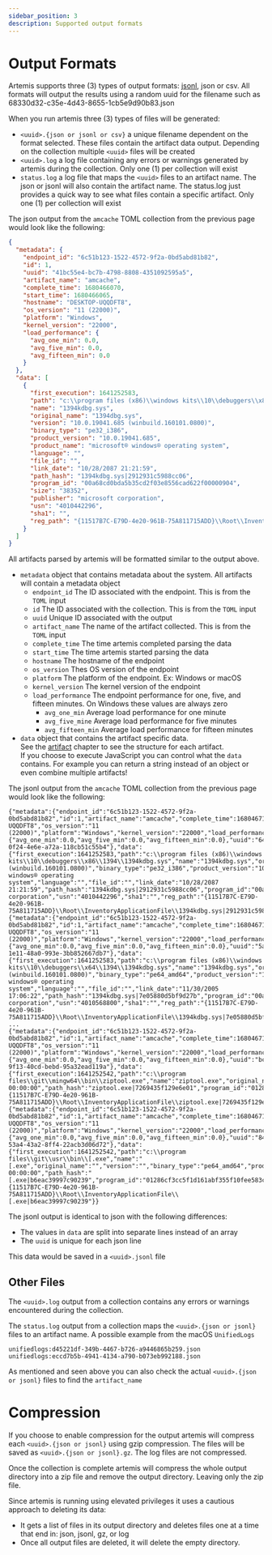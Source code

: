 ```yaml
---
sidebar_position: 3
description: Supported output formats
---
```


# Output Formats

Artemis supports three (3) types of output formats:
[jsonl](https://jsonlines.org/), json or csv. All formats will output the
results using a random uuid for the filename such as
68330d32-c35e-4d43-8655-1cb5e9d90b83.json

When you run artemis three (3) types of files will be generated:

- `<uuid>.{json or jsonl or csv}` a unique filename dependent on the format
  selected. These files contain the artifact data output. Depending on the
  collection multiple `<uuid>` files will be created
- `<uuid>.log` a log file containing any errors or warnings generated by artemis
  during the collection. Only one (1) per collection will exist
- `status.log` a log file that maps the `<uuid>` files to an artifact name. The
  json or jsonl will also contain the artifact name. The status.log just
  provides a quick way to see what files contain a specific artifact. Only one
  (1) per collection will exist

The json output from the `amcache` TOML collection from the previous page would
look like the following:

```json
{
  "metadata": {
    "endpoint_id": "6c51b123-1522-4572-9f2a-0bd5abd81b82",
    "id": 1,
    "uuid": "41bc55e4-bc7b-4798-8808-4351092595a5",
    "artifact_name": "amcache",
    "complete_time": 1680466070,
    "start_time": 1680466065,
    "hostname": "DESKTOP-UQQDFT8",
    "os_version": "11 (22000)",
    "platform": "Windows",
    "kernel_version": "22000",
    "load_performance": {
      "avg_one_min": 0.0,
      "avg_five_min": 0.0,
      "avg_fifteen_min": 0.0
    }
  },
  "data": [
    {
      "first_execution": 1641252583,
      "path": "c:\\program files (x86)\\windows kits\\10\\debuggers\\x86\\1394\\1394kdbg.sys",
      "name": "1394kdbg.sys",
      "original_name": "1394dbg.sys",
      "version": "10.0.19041.685 (winbuild.160101.0800)",
      "binary_type": "pe32_i386",
      "product_version": "10.0.19041.685",
      "product_name": "microsoft® windows® operating system",
      "language": "",
      "file_id": "",
      "link_date": "10/28/2087 21:21:59",
      "path_hash": "1394kdbg.sys|2912931c5988cc06",
      "program_id": "00a68cd0bda5b35cd2f03e8556cad622f00000904",
      "size": "38352",
      "publisher": "microsoft corporation",
      "usn": "4010442296",
      "sha1": "",
      "reg_path": "{11517B7C-E79D-4e20-961B-75A811715ADD}\\Root\\InventoryApplicationFile\\1394kdbg.sys|2912931c5988cc06"
    }
  ]
}
```

All artifacts parsed by artemis will be formatted similar to the output above.

- `metadata` object that contains metadata about the system. All artifacts will
  contain a metadata object
  - `endpoint_id` The ID associated with the endpoint. This is from the `TOML`
    input
  - `id` The ID associated with the collection. This is from the `TOML` input
  - `uuid` Unique ID associated with the output
  - `artifact_name` The name of the artifact collected. This is from the `TOML`
    input
  - `complete_time` The time artemis completed parsing the data
  - `start_time` The time artemis started parsing the data
  - `hostname` The hostname of the endpoint
  - `os_version` Thes OS version of the endpoint
  - `platform` The platform of the endpoint. Ex: Windows or macOS
  - `kernel_version` The kernel version of the endpoint
  - `load_performance` The endpoint performance for one, five, and fifteen
    minutes. On Windows these values are always zero
    - `avg_one_min` Average load performance for one minute
    - `avg_five_mine` Average load performance for five minutes
    - `avg_fifteen_min` Average load performance for fifteen minutes
- `data` object that contains the artifact specific data.\
  See the [artifact](../../Artifacts/overview.md) chapter to see the structure
  for each artifact.\
  If you choose to execute JavaScript you can control what the `data` contains.
  For example you can return a string instead of an object or even combine
  multiple artifacts!

The jsonl output from the `amcache` TOML collection from the previous page would
look like the following:

```jsonl
{"metadata":{"endpoint_id":"6c51b123-1522-4572-9f2a-0bd5abd81b82","id":1,"artifact_name":"amcache","complete_time":1680467122,"start_time":1680467120,"hostname":"DESKTOP-UQQDFT8","os_version":"11 (22000)","platform":"Windows","kernel_version":"22000","load_performance":{"avg_one_min":0.0,"avg_five_min":0.0,"avg_fifteen_min":0.0},"uuid":"64702816-0f24-4e6e-a72a-118cb51c55b4"},"data":{"first_execution":1641252583,"path":"c:\\program files (x86)\\windows kits\\10\\debuggers\\x86\\1394\\1394kdbg.sys","name":"1394kdbg.sys","original_name":"1394dbg.sys","version":"10.0.19041.685 (winbuild.160101.0800)","binary_type":"pe32_i386","product_version":"10.0.19041.685","product_name":"microsoft® windows® operating system","language":"","file_id":"","link_date":"10/28/2087 21:21:59","path_hash":"1394kdbg.sys|2912931c5988cc06","program_id":"00a68cd0bda5b35cd2f03e8556cad622f00000904","size":"38352","publisher":"microsoft corporation","usn":"4010442296","sha1":"","reg_path":"{11517B7C-E79D-4e20-961B-75A811715ADD}\\Root\\InventoryApplicationFile\\1394kdbg.sys|2912931c5988cc06"}}
{"metadata":{"endpoint_id":"6c51b123-1522-4572-9f2a-0bd5abd81b82","id":1,"artifact_name":"amcache","complete_time":1680467122,"start_time":1680467120,"hostname":"DESKTOP-UQQDFT8","os_version":"11 (22000)","platform":"Windows","kernel_version":"22000","load_performance":{"avg_one_min":0.0,"avg_five_min":0.0,"avg_fifteen_min":0.0},"uuid":"5afa02eb-1e11-48a0-993e-3bb852667db7"},"data":{"first_execution":1641252583,"path":"c:\\program files (x86)\\windows kits\\10\\debuggers\\x64\\1394\\1394kdbg.sys","name":"1394kdbg.sys","original_name":"1394dbg.sys","version":"10.0.19041.685 (winbuild.160101.0800)","binary_type":"pe64_amd64","product_version":"10.0.19041.685","product_name":"microsoft® windows® operating system","language":"","file_id":"","link_date":"11/30/2005 17:06:22","path_hash":"1394kdbg.sys|7e05880d5bf9d27b","program_id":"00a68cd0bda5b35cd2f03e8556cad622f00000904","size":"47568","publisher":"microsoft corporation","usn":"4010568800","sha1":"","reg_path":"{11517B7C-E79D-4e20-961B-75A811715ADD}\\Root\\InventoryApplicationFile\\1394kdbg.sys|7e05880d5bf9d27b"}}
...
{"metadata":{"endpoint_id":"6c51b123-1522-4572-9f2a-0bd5abd81b82","id":1,"artifact_name":"amcache","complete_time":1680467122,"start_time":1680467120,"hostname":"DESKTOP-UQQDFT8","os_version":"11 (22000)","platform":"Windows","kernel_version":"22000","load_performance":{"avg_one_min":0.0,"avg_five_min":0.0,"avg_fifteen_min":0.0},"uuid":"bce5fccc-9f13-40cd-bebd-95a32ead119a"},"data":{"first_execution":1641252542,"path":"c:\\program files\\git\\mingw64\\bin\\ziptool.exe","name":"ziptool.exe","original_name":"","version":"","binary_type":"pe64_amd64","product_version":"","product_name":"","language":"","file_id":"","link_date":"01/01/1970 00:00:00","path_hash":"ziptool.exe|7269435f129e6e01","program_id":"01286cf3cc5f1d161abf355f10fee583c0000ffff","size":"162258","publisher":"","usn":"3869400664","sha1":"","reg_path":"{11517B7C-E79D-4e20-961B-75A811715ADD}\\Root\\InventoryApplicationFile\\ziptool.exe|7269435f129e6e01"}}
{"metadata":{"endpoint_id":"6c51b123-1522-4572-9f2a-0bd5abd81b82","id":1,"artifact_name":"amcache","complete_time":1680467122,"start_time":1680467120,"hostname":"DESKTOP-UQQDFT8","os_version":"11 (22000)","platform":"Windows","kernel_version":"22000","load_performance":{"avg_one_min":0.0,"avg_five_min":0.0,"avg_fifteen_min":0.0},"uuid":"8437907f-53a4-43a2-8ff4-22acb3d06d72"},"data":{"first_execution":1641252542,"path":"c:\\program files\\git\\usr\\bin\\[.exe","name":"[.exe","original_name":"","version":"","binary_type":"pe64_amd64","product_version":"","product_name":"","language":"","file_id":"","link_date":"01/01/1970 00:00:00","path_hash":"[.exe|b6eac39997c90239","program_id":"01286cf3cc5f1d161abf355f10fee583c0000ffff","size":"68322","publisher":"","usn":"3870610520","sha1":"","reg_path":"{11517B7C-E79D-4e20-961B-75A811715ADD}\\Root\\InventoryApplicationFile\\[.exe|b6eac39997c90239"}}
```

The jsonl output is identical to json with the following differences:

- The values in `data` are split into separate lines instead of an array
- The `uuid` is unique for each json line

This data would be saved in a `<uuid>.jsonl` file

## Other Files

The `<uuid>.log` output from a collection contains any errors or warnings
encountered during the collection.

The `status.log` output from a collection maps the `<uuid>.{json or jsonl}`
files to an artifact name. A possible example from the macOS `UnifiedLogs`

```
unifiedlogs:d45221df-349b-4467-b726-a9446865b259.json
unifiedlogs:eccd7b5b-4941-4134-a790-b073eb992188.json
```

As mentioned and seen above you can also check the actual
`<uuid>.{json or jsonl}` files to find the `artifact_name`

# Compression

If you choose to enable compression for the output artemis will compress each
`<uuid>.{json or jsonl}` using gzip compression. The files will be saved as
`<uuid>.{json or jsonl}.gz`. The log files are not compressed.

Once the collection is complete artemis will compress the whole output directory
into a zip file and remove the output directory. Leaving only the zip file.

Since artemis is running using elevated privileges it uses a cautious approach
to deleting its data:

- It gets a list of files in its output directory and deletes files one at a
  time that end in: json, jsonl, gz, or log
- Once all output files are deleted, it will delete the empty directory.
